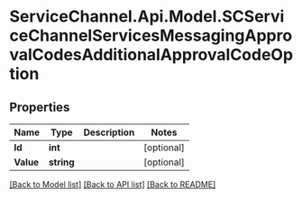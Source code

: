 # ServiceChannel.Api.Model.SCServiceChannelServicesMessagingApprovalCodesAdditionalApprovalCodeOption

## Properties

Name | Type | Description | Notes
------------ | ------------- | ------------- | -------------
**Id** | **int** |  | [optional] 
**Value** | **string** |  | [optional] 

[[Back to Model list]](../README.md#documentation-for-models) [[Back to API list]](../README.md#documentation-for-api-endpoints) [[Back to README]](../README.md)


